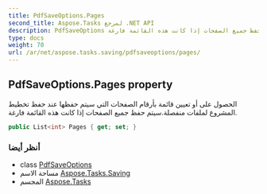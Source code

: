 ```yaml
---
title: PdfSaveOptions.Pages
second_title: Aspose.Tasks لمرجع .NET API
description: PdfSaveOptions ملكية. الحصول على أو تعيين قائمة بأرقام الصفحات التي سيتم حفظها عند حفظ تخطيط المشروع لملفات منفصلة.سيتم حفظ جميع الصفحات إذا كانت هذه القائمة فارغة.
type: docs
weight: 70
url: /ar/net/aspose.tasks.saving/pdfsaveoptions/pages/
---
```

## PdfSaveOptions.Pages property

الحصول على أو تعيين قائمة بأرقام الصفحات التي سيتم حفظها عند حفظ تخطيط المشروع لملفات منفصلة.سيتم حفظ جميع الصفحات إذا كانت هذه القائمة فارغة.

```csharp
public List<int> Pages { get; set; }
```

### أنظر أيضا

* class [PdfSaveOptions](../)
* مساحة الاسم [Aspose.Tasks.Saving](../../pdfsaveoptions/)
* المجسم [Aspose.Tasks](../../../)


